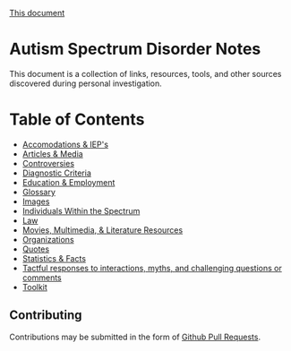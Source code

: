 [This document](README.md)

# Autism Spectrum Disorder Notes

This document is a collection of links, resources, tools, and other sources discovered during personal investigation.

# Table of Contents

* [Accomodations & IEP's](ACCOMODATIONS.md)
* [Articles & Media](ARTICLES.md)
* [Controversies](CONTROVERSIES.md)
* [Diagnostic Criteria](DIAG.md)
* [Education & Employment](EMPLOY.md)
* [Glossary](GLOSSARY.md)
* [Images](Images.md)
* [Individuals Within the Spectrum](PEOPLE.md)
* [Law](LAW.md)
* [Movies, Multimedia, & Literature Resources](RESOURCES.md)
* [Organizations](ORGS.md)
* [Quotes](QUOTES.md)
* [Statistics & Facts](STATS.md)
* [Tactful responses to interactions, myths, and challenging questions or comments](COMMENTS.md)
* [Toolkit](TOOLKIT.md)


## Contributing

Contributions may be submitted in the form of [Github Pull Requests](https://docs.github.com/en/pull-requests/collaborating-with-pull-requests/proposing-changes-to-your-work-with-pull-requests/about-pull-requests).
